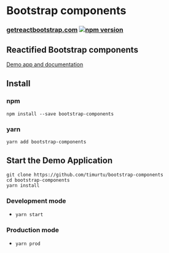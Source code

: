 # Bootstrap components
### [getreactbootstrap.com](https://getreactbootstrap.com/) [![npm version](https://badge.fury.io/js/bootstrap-components.svg)](https://badge.fury.io/js/bootstrap-components)
## Reactified Bootstrap components

[Demo app and documentation](https://getreactbootstrap.com/)

## Install

### npm
```
npm install --save bootstrap-components
```

### yarn
```
yarn add bootstrap-components
```

## Start the Demo Application
```
git clone https://github.com/timurtu/bootstrap-components
cd bootstrap-components
yarn install
```

### Development mode
- `yarn start`

### Production mode
- `yarn prod`
